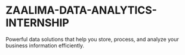 # ZAALIMA-DATA-ANALYTICS-INTERNSHIP
Powerful data solutions that help you store, process, and analyze your business information efficiently.
